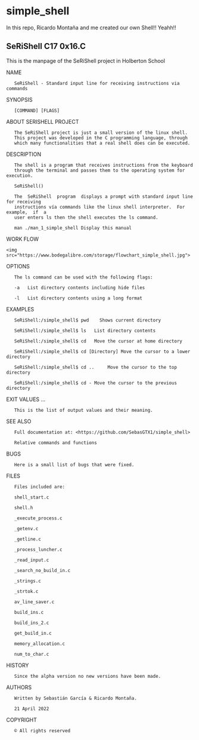 # simple_shell
In this repo, Ricardo Montaña and me created our own Shell!! Yeahh!!

## SeRiShell C17 0x16.C

This is the manpage of the SeRiShell project in Holberton School

NAME

       SeRiShell - Standard input line for receiving instructions via commands

SYNOPSIS

       [COMMAND] [FLAGS]

ABOUT SERISHELL PROJECT

       The SeRiShell project is just a small version of the linux shell.
       This project was developed in the C programming language, through
       which many functionalities that a real shell does can be executed.

DESCRIPTION

       The shell is a program that receives instructions from the keyboard
       through the terminal and passes them to the operating system for execution.

       SeRiShell()

       The  SeRiShell  program  displays a prompt with standard input line for receiving
       instructions vía commands like the linux shell interpreter.  For  example,  if  a
       user enters ls then the shell executes the ls command.

       man ./man_1_simple_shell Display this manual

WORK FLOW

	<img src="https://www.bodegalibre.com/storage/flowchart_simple_shell.jpg">


OPTIONS

       The ls command can be used with the following flags:

       -a   List directory contents including hide files

       -l   List directory contents using a long format

EXAMPLES

       SeRiShell:/simple_shell$ pwd    Shows current directory

       SeRiShell:/simple_shell$ ls   List directory contents

       SeRiShell:/simple_shell$ cd   Move the cursor at home directory

       SeRiShell:/simple_shell$ cd [Directory] Move the cursor to a lower directory

       SeRiShell:/simple_shell$ cd ..     Move the cursor to the top directory

       SeRiShell:/simple_shell$ cd - Move the cursor to the previous directory

EXIT VALUES ...

       This is the list of output values and their meaning.

SEE ALSO

       Full documentation at: <https://github.com/SebasGTX1/simple_shell>

       Relative commands and functions

BUGS

       Here is a small list of bugs that were fixed.

FILES

       Files included are:

       shell_start.c

       shell.h

       _execute_process.c

       _getenv.c

       _getline.c

       _process_luncher.c

       _read_input.c

       _search_no_build_in.c

       _strings.c

       _strtok.c

       av_line_saver.c

       build_ins.c

       build_ins_2.c

       get_build_in.c

       memory_allocation.c

       num_to_char.c

HISTORY

       Since the alpha version no new versions have been made.

AUTHORS

       Written by Sebastián García & Ricardo Montaña.

       21 April 2022

COPYRIGHT

       © All rights reserved

